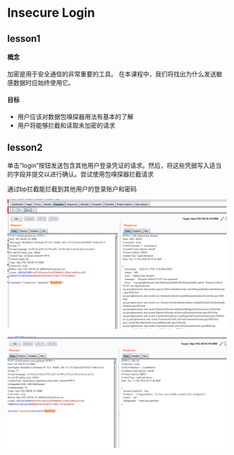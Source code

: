 # Insecure Login

## lesson1

#### 概念 

加密是用于安全通信的非常重要的工具。 在本课程中，我们将找出为什么发送敏感数据时应始终使用它。 

#### 目标 

- 用户应该对数据包嗅探器用法有基本的了解 
-  用户将能够拦截和读取未加密的请求

## lesson2

单击“login”按钮发送包含其他用户登录凭证的请求。然后，将这些凭据写入适当的字段并提交以进行确认。尝试使用包嗅探器拦截请求

通过bp拦截能拦截到其他用户的登录账户和密码

![](img/A3-1.png)





![](img/A3-2.png)

